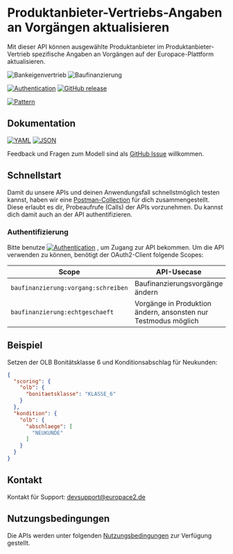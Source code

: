 # Produktanbieter-Vertriebs-Angaben an Vorgängen aktualisieren

Mit dieser API können ausgewählte Produktanbieter im Produktanbieter-Vertrieb spezifische Angaben an Vorgängen auf der
Europace-Plattform aktualisieren.

![Bankeigenvertrieb](https://img.shields.io/badge/-Bankeigenvertrieb-lightblue)
![Baufinanzierung](https://img.shields.io/badge/-Baufinanzierung-lightblue)

[![Authentication](https://img.shields.io/badge/Auth-OAuth2-green)](https://docs.api.europace.de/baufinanzierung/authentifizierung/)
[![GitHub release](https://img.shields.io/github/v/release/europace/baufismart-produktanbieter-vertrieb-api)](https://github.com/europace/baufismart-produktanbieter-vertrieb-api/releases)

[![Pattern](https://img.shields.io/badge/Pattern-Tolerant%20Reader-yellowgreen)](https://martinfowler.com/bliki/TolerantReader.html)

## Dokumentation

[![YAML](https://img.shields.io/badge/OAS-YAML-lightgrey)](https://github.com/europace/baufismart-produktanbieter-vertrieb-api/blob/main/produktanbieter-vertrieb-openapi.yaml)
[![JSON](https://img.shields.io/badge/OAS-JSON-lightgrey)](https://github.com/europace/baufismart-produktanbieter-vertrieb-api/blob/main/produktanbieter-vertrieb-openapi.json)

Feedback und Fragen zum Modell sind
als [GitHub Issue](https://github.com/europace/baufismart-produktanbieter-vertrieb-api/issues/new) willkommen.

## Schnellstart

Damit du unsere APIs und deinen Anwendungsfall schnellstmöglich testen kannst, haben wir
eine [Postman-Collection](https://docs.api.europace.de/baufinanzierung/schnellstart/) für dich zusammengestellt. Diese erlaubt es
dir, Probeaufrufe (Calls) der APIs vorzunehmen. Du kannst dich damit auch an der API authentifizieren.

### Authentifizierung

Bitte
benutze [![Authentication](https://img.shields.io/badge/Auth-OAuth2-green)](https://docs.api.europace.de/baufinanzierung/authentifizierung/)
, um Zugang zur API bekommen. Um die API verwenden zu können, benötigt der OAuth2-Client folgende Scopes:

| Scope                                  | API-Usecase                                                      |
| -------------------------------------- | ---------------------------------------------------------------- |
| `baufinanzierung:vorgang:schreiben`    | Baufinanzierungsvorgänge ändern                                 |
| `baufinanzierung:echtgeschaeft`        | Vorgänge in Produktion ändern, ansonsten nur Testmodus möglich   |

## Beispiel

Setzen der OLB Bonitätsklasse 6 und Konditionsabschlag für Neukunden:

```json
{
  "scoring": {
    "olb": {
      "bonitaetsklasse": "KLASSE_6"
    }
  },
  "kondition": {
    "olb": {
      "abschlaege": [
        "NEUKUNDE"
      ]
    }
  }
}
```

## Kontakt

Kontakt für Support: [devsupport@europace2.de](mailto:devsupport@europace2.de)

## Nutzungsbedingungen

Die APIs werden unter folgenden [Nutzungsbedingungen](https://docs.api.europace.de/nutzungsbedingungen/) zur Verfügung gestellt.
